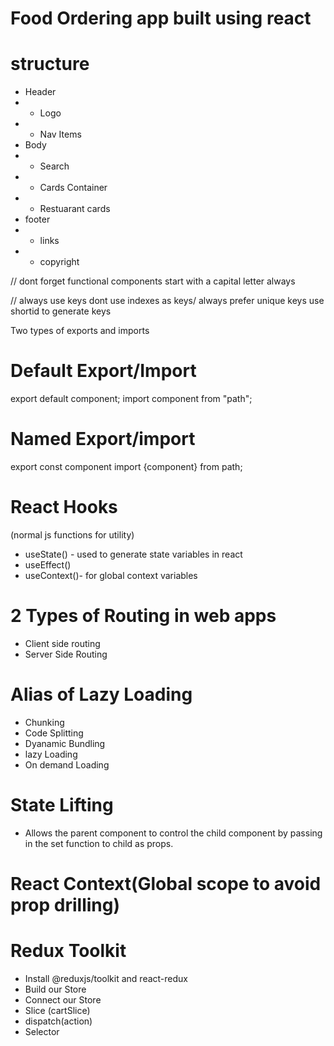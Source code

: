 # Food Ordering app built using react

# structure

- Header
- - Logo
- - Nav Items
- Body
- - Search
- - Cards Container
- - Restuarant cards
- footer
- - links
- - copyright

// dont forget functional components start with a capital letter always

// always use keys dont use indexes as keys/ always prefer unique keys use shortid to generate keys

Two types of exports and imports

# Default Export/Import

export default component;
import component from "path";

# Named Export/import

export const component
import {component} from path;

# React Hooks

(normal js functions for utility)

- useState() - used to generate state variables in react
- useEffect()
- useContext()- for global context variables

# 2 Types of Routing in web apps

- Client side routing
- Server Side Routing

# Alias of Lazy Loading

- Chunking
- Code Splitting
- Dyanamic Bundling
- lazy Loading
- On demand Loading

# State Lifting

- Allows the parent component to control the child component by passing in the set function to child as props.

# React Context(Global scope to avoid prop drilling)

# Redux Toolkit

- Install @reduxjs/toolkit and react-redux
- Build our Store
- Connect our Store
- Slice (cartSlice)
- dispatch(action)
- Selector
